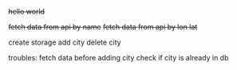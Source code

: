 ~~hello world~~ 

~~fetch data from api by name~~
~~fetch data from api by lon lat~~

create storage 
add city 
delete city 

troubles:
fetch data before adding city 
check if city is already in db 
